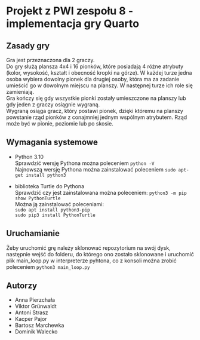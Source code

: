 # Projekt z PWI zespołu 8 - implementacja gry Quarto

## Zasady gry

Gra jest przeznaczona dla 2 graczy. \
Do gry służą plansza 4x4 i 16 pionków, które posiadają 4 różne atrybuty (kolor, wysokość, kształt i obecność kropki na górze). W każdej turze jedna osoba wybiera dowolny pionek dla drugiej osoby, która ma za zadanie umieścić go w dowolnym miejscu na planszy. W następnej turze ich role się zamieniają. \
Gra kończy się gdy wszystkie pionki zostały umieszczone na planszy lub gdy jeden z graczy osiągnie wygraną. \
Wygraną osiąga gracz, który postawi pionek, dzięki któremu na planszy powstanie rząd pionków z conajmniej jednym wspólnym atrybutem. Rząd może być w pionie, poziomie lub po skosie.

## Wymagania systemowe

- Python 3.10 \
Sprawdzić wersję Pythona można poleceniem ```python -V``` \
Najnowszą wersję Pythona można zainstalować poleceniem ```sudo apt-get install python3```

- biblioteka Turtle do Pythona \
Sprawdzić czy jest zainstalowana można poleceniem: ```python3 -m pip show PythonTurtle``` \
Można ją zainstalować poleceniami: \
```sudo apt install python3-pip``` \
```sudo pip3 install PythonTurtle```

## Uruchamianie

Żeby uruchomić grę należy sklonować repozytorium na swój dysk, następnie wejść do folderu, do którego ono zostało sklonowane i uruchomić plik main_loop.py w interpreterze pyhtona, co z konsoli można zrobić  poleceniem ```python3 main_loop.py```

## Autorzy

- Anna Pierzchała
- Viktor Grünwaldt
- Antoni Strasz
- Kacper Pajor
- Bartosz Marchewka
- Dominik Walecko
